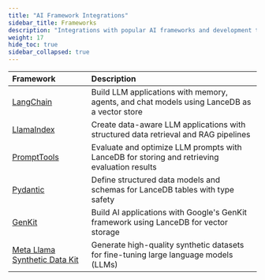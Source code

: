 ```yaml
---
title: "AI Framework Integrations"
sidebar_title: Frameworks
description: "Integrations with popular AI frameworks and development tools"
weight: 17
hide_toc: true
sidebar_collapsed: true
---
```


| Framework | Description |
|:----------|:------------|
| [LangChain](/docs/integrations/frameworks/langchain) | Build LLM applications with memory, agents, and chat models using LanceDB as a vector store |
| [LlamaIndex](/docs/integrations/frameworks/llamaindex) | Create data-aware LLM applications with structured data retrieval and RAG pipelines |
| [PromptTools](/docs/integrations/frameworks/prompttools) | Evaluate and optimize LLM prompts with LanceDB for storing and retrieving evaluation results |
| [Pydantic](/docs/integrations/frameworks/pydantic) | Define structured data models and schemas for LanceDB tables with type safety |
| [GenKit](/docs/integrations/frameworks/genkit) | Build AI applications with Google's GenKit framework using LanceDB for vector storage |
| [Meta Llama Synthetic Data Kit](/docs/integrations/frameworks/synthetic-data-kit) | Generate high-quality synthetic datasets for fine-tuning large language models (LLMs) |